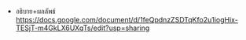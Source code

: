 * อธิบาย+ผลลัพธ์
https://docs.google.com/document/d/1feQpdnzZSDTqKfo2u1iogHix-TESjT-m4GkLX6UXqTs/edit?usp=sharing
